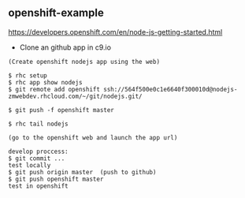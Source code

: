 ## openshift-example

https://developers.openshift.com/en/node-js-getting-started.html

- Clone an github app in c9.io
```
(Create openshift nodejs app using the web)

$ rhc setup
$ rhc app show nodejs
$ git remote add openshift ssh://564f500e0c1e6640f300010d@nodejs-zmwebdev.rhcloud.com/~/git/nodejs.git/

$ git push -f openshift master

$ rhc tail nodejs

(go to the openshift web and launch the app url)

develop proccess:
$ git commit ...
test locally
$ git push origin master  (push to github)
$ git push openshift master
test in openshift
```
